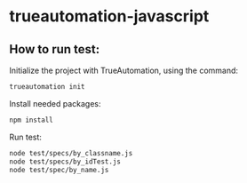 # trueautomation-javascript

## How to run test: 

Initialize the project with TrueAutomation, using the command:

```bash
trueautomation init
```

Install needed packages:

```bash
npm install
```

Run test:

```bash
node test/specs/by_classname.js
node test/specs/by_idTest.js
node test/spec/by_name.js
```
